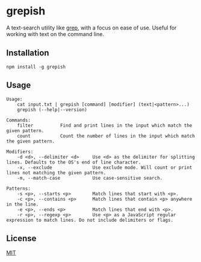 # grepish

A text-search utility like [grep](https://en.wikipedia.org/wiki/Grep), with a focus on ease of use. Useful for working with text on the command line.

## Installation

```
npm install -g grepish
```

## Usage

```
Usage:
    cat input.txt | grepish [command] [modifier] (text|<pattern>...)
    grepish (--help|--version)

Commands:
    filter          Find and print lines in the input which match the given pattern.
    count           Count the number of lines in the input which match the given pattern.

Modifiers:
    -d <d>, --delimiter <d>     Use <d> as the delimiter for splitting lines. Defaults to the OS's end of line character.
    -x, --exclude               Use exclude mode. Will count or print lines not matching the given pattern.
    -m, --match-case            Use case-sensitive search.

Patterns:
    -s <p>, --starts <p>        Match lines that start with <p>.
    -c <p>, --contains <p>      Match lines that contain <p> anywhere in the line.
    -e <p>, --ends <p>          Match lines that end with <p>.
    -r <p>, --regexp <p>        Use <p> as a JavaScript regular expression to match lines. Do not include delimiters or flags.
```

## License

[MIT](LICENSE)
